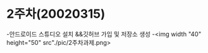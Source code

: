# 2주차(20020315)
-안드로이드 스튜디오 설치 &&깃허브 가입 및 저장소 생성
-<img width "40" height="50" src"./pic/2주차과제.png></img>
